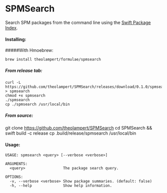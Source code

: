 # SPMSearch

Search SPM packages from the command line using the [Swift Package Index](https://swiftpackageindex.com/).

#### Installing:

#####With Hmoebrew:
```
brew install theolampert/formulae/spmsearch
```

##### From release tab:

```
curl -L https://github.com/theolampert/SPMSearch/releases/download/0.1.0/spmsearch > spmsearch
chmod +x spmsearch
./spmsearch
cp ./spmsearch /usr/local/bin
```

##### From source:
git clone https://github.com/theolampert/SPMSearch
cd SPMSearch && swift build -c release
cp .build/release/spmsearch /usr/local/bin

#### Usage:
```
USAGE: spmsearch <query> [--verbose <verbose>]

ARGUMENTS:
  <query>                 The package search query.

OPTIONS:
  -v, --verbose <verbose> Show package summaries. (default: false)
  -h, --help              Show help information.
```
